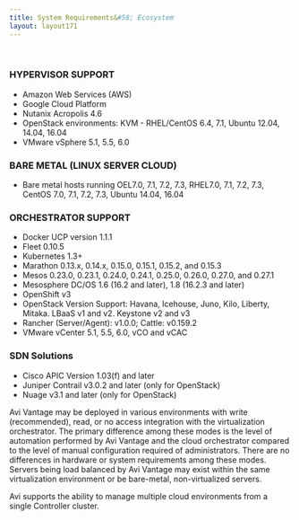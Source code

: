 ```yaml
---
title: System Requirements&#58; Ecosystem
layout: layout171
---
```

 

### HYPERVISOR SUPPORT

* Amazon Web Services (AWS)
* Google Cloud Platform
* Nutanix Acropolis 4.6
* OpenStack environments: KVM - RHEL/CentOS 6.4, 7.1, Ubuntu 12.04, 14.04, 16.04
* VMware vSphere 5.1, 5.5, 6.0 

### BARE METAL (LINUX SERVER CLOUD)

* Bare metal hosts running OEL7.0, 7.1, 7.2, 7.3, RHEL7.0, 7.1, 7.2, 7.3, CentOS 7.0, 7.1, 7.2, 7.3, Ubuntu 14.04, 16.04

### ORCHESTRATOR SUPPORT

* Docker UCP version 1.1.1
* Fleet 0.10.5
* Kubernetes 1.3+
* Marathon 0.13.x, 0.14.x, 0.15.0, 0.15.1, 0.15.2, and 0.15.3
* Mesos 0.23.0, 0.23.1, 0.24.0, 0.24.1, 0.25.0, 0.26.0, 0.27.0, and 0.27.1
* Mesosphere DC/OS 1.6 (16.2 and later), 1.8 (16.2.3 and later)
* OpenShift v3
* OpenStack Version Support: Havana, Icehouse, Juno, Kilo, Liberty, Mitaka. LBaaS v1 and v2. Keystone v2 and v3
* Rancher (Server/Agent): v1.0.0; Cattle: v0.159.2
* VMware vCenter 5.1, 5.5, 6.0, vCO and vCAC 

### SDN Solutions

* Cisco APIC Version 1.03(f) and later
* Juniper Contrail v3.0.2 and later (only for OpenStack)
* Nuage v3.1 and later (only for OpenStack) 

Avi Vantage may be deployed in various environments with write (recommended), read, or no access integration with the virtualization orchestrator. The primary difference among these modes is the level of automation performed by Avi Vantage and the cloud orchestrator compared to the level of manual configuration required of administrators. There are no differences in hardware or system requirements among these modes. Servers being load balanced by Avi Vantage may exist within the same virtualization environment or be bare-metal, non-virtualized servers.

Avi supports the ability to manage multiple cloud environments from a single Controller cluster.
